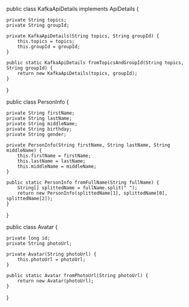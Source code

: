 public class KafkaApiDetails implements ApiDetails {

    private String topics;
    private String groupId;

    private KafkaApiDetails(String topics, String groupId) {
        this.topics = topics;
        this.groupId = groupId;
    }

    public static KafkaApiDetails fromTopicsAndGroupId(String topics, String groupId) {
        return new KafkaApiDetails(topics, groupId);
    }
}


public class PersonInfo {

    private String firstName;
    private String lastName;
    private String middleName;
    private String birthday;
    private String gender;

    private PersonInfo(String firstName, String lastName, String middleName) {
        this.firstName = firstName;
        this.lastName = lastName;
        this.middleName = middleName;
    }

    public static PersonInfo fromFullName(String fullName) {
        String[] splittedName = fullName.split(" ");
        return new PersonInfo(splittedName[1], splittedName[0], splittedName[2]);
    }
}

public class Avatar {

    private long id;
    private String photoUrl;

    private Avatar(String photoUrl) {
        this.photoUrl = photoUrl;
    }

    public static Avatar fromPhotoUrl(String photoUrl) {
        return new Avatar(photoUrl);
    }
}